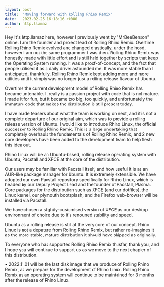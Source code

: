 ```yaml
---
layout: post
title:  "Moving forward with Rolling Rhino Remix"
date:   2023-02-25 16:18:16 +0000
author: http.llamaz
---
```


Hey It's http.llamaz here, however I previously went by "MrBeeBenson" online. I am the founder and project lead of Rolling Rhino Remix. Overtime Rolling Rhino Remix evolved and changed drastically, under the hood, however I am not the same programmer I was then. Rolling Rhino Remix was honestly, made with little effort and is still held together by scripts that keep the Operating System running. It was a proof-of-concept, and the fact that people utilised it as a daily driver astounded me. It was more stable than I anticipated, thankfully. Rolling Rhino Remix kept adding more and more utilities until it simply was no longer just a rolling release flavour of Ubuntu.

Overtime the current development model of Rolling Rhino Remix has became untenable. It really is a passion project with code that is not mature. I made it for fun, but it became too big, too quickly, and unfortunately the immature code that makes the distribution is still present today.

I have made teasers about what the team is working on next, and it is not a complete departure of our original aim, which was to provide a rolling release version of Ubuntu. I would like to introduce Rhino Linux, the official successor to Rolling Rhino Remix. This is a large undertaking that completely overhauls the fundamentals of Rolling Rhino Remix, and 2 new core developers have been added to the development team to help flesh this idea out.

Rhino Linux will be an Ubuntu-based, rolling release operating system with Ubuntu, Pacstall and XFCE at the core of the distribution.

Our users may be familiar with Pacstall itself, and how useful it is as an AUR-like package manager for Ubuntu. It is extremely extensible. We have adopted our own Pacstall repository specifically for Rhino Linux, which is headed by our Deputy Project Lead and the founder of Pacstall, Plasma. Core packages for the distribution such as XFCE (and our dotfiles), the Linux kernel, our plymouth bootsplash, and the Firefox web-browser will be installed via Pacstall.

We have chosen a slightly-customised version of XFCE as our desktop environment of choice due to it's renouned stability and speed.

Ubuntu as a rolling release is still at the very core of our concept. Rhino Linux is not a depature from Rolling Rhino Remix, but rather re-imagines it as the more stable, mature distribution it should have shipped as originally.

To everyone who has supported Rolling Rhino Remix thusfar, thank you, and I hope you will continue to support us as we move to the next chapter of this distribution.

• 2022.11.01 will be the last disk image that we produce of Rolling Rhino Remix, as we prepare for the development of Rhino Linux. Rolling Rhino Remix as an operating system will continue to be maintained for 3 months after the release of Rhino Linux.
